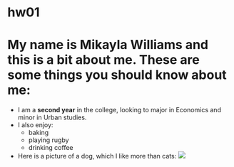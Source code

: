 # hw01

# My name is Mikayla Williams and this is a bit about me. These are some things you should know about me:
* I am a **second year** in the college, looking to major in Economics and minor in Urban studies.
* I also enjoy:
  + baking 
  + playing rugby
  + drinking coffee
* Here is a picture of a dog, which I like more than cats: ![](https://78.media.tumblr.com/cb560d7310b5d997ba69433a1cb333fa/tumblr_o5u3ugVpda1vrwdf9o1_500.png)
